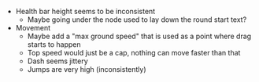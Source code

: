 - Health bar height seems to be inconsistent
	- Maybe going under the node used to lay down the round start text?
- Movement
	- Maybe add a "max ground speed" that is used as a point where drag starts to happen
	- Top speed would just be a cap, nothing can move faster than that
	- Dash seems jittery
	- Jumps are very high (inconsistently)
